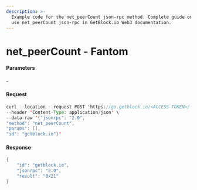 ```yaml
---
description: >-
  Example code for the net_peerCount json-rpc method. Сomplete guide on how to
  use net_peerCount json-rpc in GetBlock.io Web3 documentation.
---
```


# net\_peerCount - Fantom

#### Parameters

\-

#### Request

```java
curl --location --request POST 'https://go.getblock.io/<ACCESS-TOKEN>/' \
--header 'Content-Type: application/json' \
--data-raw '{"jsonrpc": "2.0",
"method": "net_peerCount",
"params": [],
"id": "getblock.io"}'
```

#### Response

```java
{
    "id": "getblock.io",
    "jsonrpc": "2.0",
    "result": "0x21"
}
```
